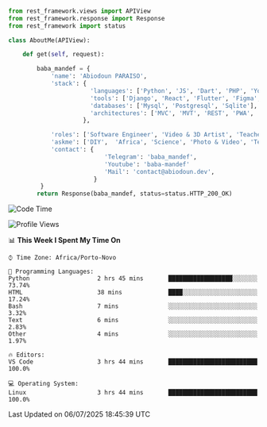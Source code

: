 ###
```python
from rest_framework.views import APIView
from rest_framework.response import Response
from rest_framework import status

class AboutMe(APIView):

    def get(self, request):

        baba_mandef = {
            'name': 'Abiodoun PARAISO',
            'stack': {
                       'languages': ['Python', 'JS', 'Dart', 'PHP', 'Yoruba', 'Fongbe', 'Kreyol', 'French', 'English'],
                       'tools': ['Django', 'React', 'Flutter', 'Figma', 'GIMP', 'Inckscape', 'Kdenlive', 'Blender'],
                       'databases': ['Mysql', 'Postgresql', 'Sqlite'],
                       'architectures': ['MVC', 'MVT', 'REST', 'PWA', 'SPA', 'MicroServices']
                     },

            'roles': ['Software Engineer', 'Video & 3D Artist', 'Teacher', 'Mentor', 'Farmer'],
            'askme': ['DIY',  'Africa', 'Science', 'Photo & Video', 'Tech', 'Agro'],
            'contact': {
                           'Telegram': 'baba_mandef',
                           'Youtube': 'baba-mandef'
                           'Mail': 'contact@abiodoun.dev',
                        }
         }
        return Response(baba_mandef, status=status.HTTP_200_OK)

```                    

<!--START_SECTION:waka-->
![Code Time](http://img.shields.io/badge/Code%20Time-1%2C710%20hrs%2041%20mins-blue)

![Profile Views](http://img.shields.io/badge/Profile%20Views-0-blue)

📊 **This Week I Spent My Time On** 

```text
⌚︎ Time Zone: Africa/Porto-Novo

💬 Programming Languages: 
Python                   2 hrs 45 mins       ██████████████████░░░░░░░   73.74% 
HTML                     38 mins             ████░░░░░░░░░░░░░░░░░░░░░   17.24% 
Bash                     7 mins              ░░░░░░░░░░░░░░░░░░░░░░░░░   3.32% 
Text                     6 mins              ░░░░░░░░░░░░░░░░░░░░░░░░░   2.83% 
Other                    4 mins              ░░░░░░░░░░░░░░░░░░░░░░░░░   1.97%

🔥 Editors: 
VS Code                  3 hrs 44 mins       █████████████████████████   100.0%

💻 Operating System: 
Linux                    3 hrs 44 mins       █████████████████████████   100.0%

```


 Last Updated on 06/07/2025 18:45:39 UTC
<!--END_SECTION:waka-->
